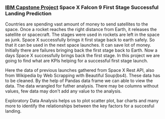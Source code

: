### [IBM Capstone Project](https://hariharasudhanrajaguru-ds.github.io/Hariharasudhan-Rajaguru/) Space X Falcon 9 First Stage Successful Landing Prediction

Countries are spending vast amount of money to send satellites to the space. Once a rocket reaches the right distance from Earth, it releases the satellite or spacecraft. The stages were used in rockets are left in the space as  junk. Space X successfully brings it first stage back to earth safely. So that it can be used in the next space launches. It can save lot of money. Initially there are failures bringing back the first stage back to Earth. Now a days Space X successfully brings back the first stage. In this project we are going to find what are KPIs helping for a successful first stage launch.


Here the data of previous launches gathered from Space X Rest API, also from Wikipedia by Web Scrapping with Beautiful Soup(bs4). These data has to be cleaned. By the help of Pandas data frame we can able to view the data. The data wrangled for futher analysis. There may be columns without values, few data may don't add any value to the analysis.   

Exploratory Data Analysis helps us to plot scatter plot, bar charts and many more to identify the relationships between the key factors for a succesful landing.  
